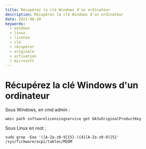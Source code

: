 ```yaml
---
title: Récupérez la clé Windows d'un ordinateur
description: Récupérez la clé Windows d'un ordinateur
date: 2021-08-20
keywords:
  - windows
  - linux
  - license
  - clé
  - récupérer
  - originale
  - activation
  - microsoft
---
```

# Récupérez la clé Windows d'un ordinateur

Sous Windows, en cmd admin :

```
wmic path softwarelicensingservice get OA3xOriginalProductKey
```

Sous Linux en root :

```
sudo grep -Eoa '([A-Za-z0-9]{5}-){4}[A-Za-z0-9]{5}' /sys/firmware/acpi/tables/MSDM
```
